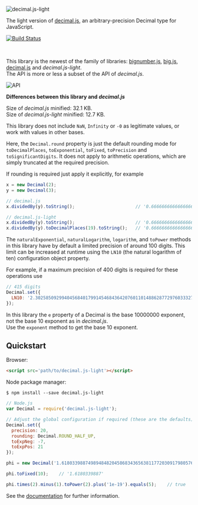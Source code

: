 ![decimal.js-light](https://raw.githubusercontent.com/MikeMcl/decimal.js-light/gh-pages/decimaljslight.png)

The light version of [decimal.js](https://github.com/MikeMcl/decimal.js/), an arbitrary-precision Decimal type for JavaScript.

[![Build Status](https://travis-ci.org/MikeMcl/decimal.js-light.svg)](https://travis-ci.org/MikeMcl/decimal.js-light)

<br />

This library is the newest of the family of libraries: [bignumber.js](https://github.com/MikeMcl/bignumber.js/), [big.js](https://github.com/MikeMcl/big.js/), [decimal.js](https://github.com/MikeMcl/decimal.js/) and *decimal.js-light*.<br>
The API is more or less a subset of the API of *decimal.js*.

![API](https://raw.githubusercontent.com/MikeMcl/decimal.js-light/gh-pages/API.png)

__Differences between this library and *decimal.js*__

Size of *decimal.js* minified: 32.1 KB.<br>
Size of *decimal.js-light* minified: 12.7 KB.

This library does not include `NaN`, `Infinity` or `-0` as legitimate values, or work with values in other bases.

Here, the `Decimal.round` property is just the default rounding mode for `toDecimalPlaces`, `toExponential`, `toFixed`, `toPrecision` and `toSignificantDigits`. It does not apply to arithmetic operations, which are simply truncated at the required precision.

If rounding is required just apply it explicitly, for example

```js
x = new Decimal(2);
y = new Decimal(3);

// decimal.js
x.dividedBy(y).toString();                       // '0.66666666666666666667'

// decimal.js-light
x.dividedBy(y).toString();                       // '0.66666666666666666666'
x.dividedBy(y).toDecimalPlaces(19).toString();   // '0.6666666666666666667'
```

The `naturalExponential`, `naturalLogarithm`, `logarithm`, and `toPower` methods in this library have by default a limited precision of around 100 digits. This limit can be increased at runtime using the `LN10` (the natural logarithm of ten) configuration object property.

For example, if a maximum precision of 400 digits is required for these operations use

```js
// 415 digits
Decimal.set({
  LN10: '2.302585092994045684017991454684364207601101488628772976033327900967572609677352480235997205089598298341967784042286248633409525465082806756666287369098781689482907208325554680843799894826233198528393505308965377732628846163366222287698219886746543667474404243274365155048934314939391479619404400222105101714174800368808401264708068556774321622835522011480466371565912137345074785694768346361679210180644507064800027'
});
```

In this library the `e` property of a Decimal is the base 10000000 exponent, not the base 10 exponent as in *decimal.js*.<br>
Use the `exponent` method to get the base 10 exponent.

## Quickstart

Browser:

```html
<script src='path/to/decimal.js-light'></script>
```

Node package manager:

```shell
$ npm install --save decimal.js-light
```

```js
// Node.js
var Decimal = require('decimal.js-light');

// Adjust the global configuration if required (these are the defaults)
Decimal.set({
  precision: 20,
  rounding: Decimal.ROUND_HALF_UP,
  toExpNeg: -7,
  toExpPos: 21
});

phi = new Decimal('1.61803398874989484820458683436563811772030917980576');

phi.toFixed(10);    // '1.6180339887'

phi.times(2).minus(1).toPower(2).plus('1e-19').equals(5);    // true

```

See the [documentation](http://mikemcl.github.io/decimal.js-light) for further information.



